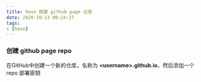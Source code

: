 ```yaml
---
title: hexo 搭建 github page 记录
date: 2020-10-13 00:24:27
tags:
- [hexo]
---
```


### 创建 github page repo

在GitHub中创建一个新的仓库，名称为 **\<username\>.github.io**，然后添加一个repo 部署密钥
